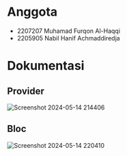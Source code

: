 # Anggota
- 2207207 Muhamad Furqon Al-Haqqi
- 2205905 Nabil Hanif Achmaddiredja

# Dokumentasi
## Provider
![Screenshot 2024-05-14 214406](https://github.com/FRQNC/TP3PROVIS2024C1/assets/53359844/e1d212d9-9232-4552-bc2a-e989dd0fb8d1)

## Bloc
![Screenshot 2024-05-14 220410](https://github.com/FRQNC/TP3PROVIS2024C1/assets/133948088/fb05a8ea-bab8-4c3c-ba3e-d71478b7f14b)

